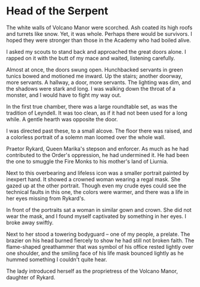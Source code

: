 # Head of the Serpent

The white walls of Volcano Manor were scorched. Ash coated its high roofs and turrets like snow. Yet, it was whole. Perhaps there would be survivors. I hoped they were stronger than those in the Academy who had boiled alive.

I asked my scouts to stand back and approached the great doors alone. I rapped on it with the butt of my mace and waited, listening carefully.

Almost at once, the doors swung open. Hunchbacked servants in green tunics bowed and motioned me inward. Up the stairs; another doorway, more servants. A hallway, a door, more servants. The lighting was dim, and the shadows were stark and long. I was walking down the throat of a monster, and I would have to fight my way out.

In the first true chamber, there was a large roundtable set, as was the tradition of Leyndell. It was too clean, as if it had not been used for a long while. A gentle hearth was opposite the door.

I was directed past these, to a small alcove. The floor there was raised, and a colorless portrait of a solemn man loomed over the whole wall.

Praetor Rykard, Queen Marika's stepson and enforcer. As much as he had contributed to the Order's oppression, he had undermined it. He had been the one to smuggle the Fire Monks to his mother's land of Liurnia.

Next to this overbearing and lifeless icon was a smaller portrait painted by inexpert hand. It showed a crowned woman wearing a regal mask. She gazed up at the other portrait. Though even my crude eyes could see the technical faults in this one, the colors were warmer, and there was a life in her eyes missing from Rykard's.

In front of the portraits sat a woman in similar gown and crown. She did not wear the mask, and I found myself captivated by something in her eyes. I broke away swiftly.

Next to her stood a towering bodyguard – one of my people, a prelate. The brazier on his head burned fiercely to show he had still not broken faith. The flame-shaped greathammer that was symbol of his office rested lightly over one shoulder, and the smiling face of his life mask bounced lightly as he hummed something I couldn't quite hear.

The lady introduced herself as the proprietress of the Volcano Manor, daughter of Rykard.
